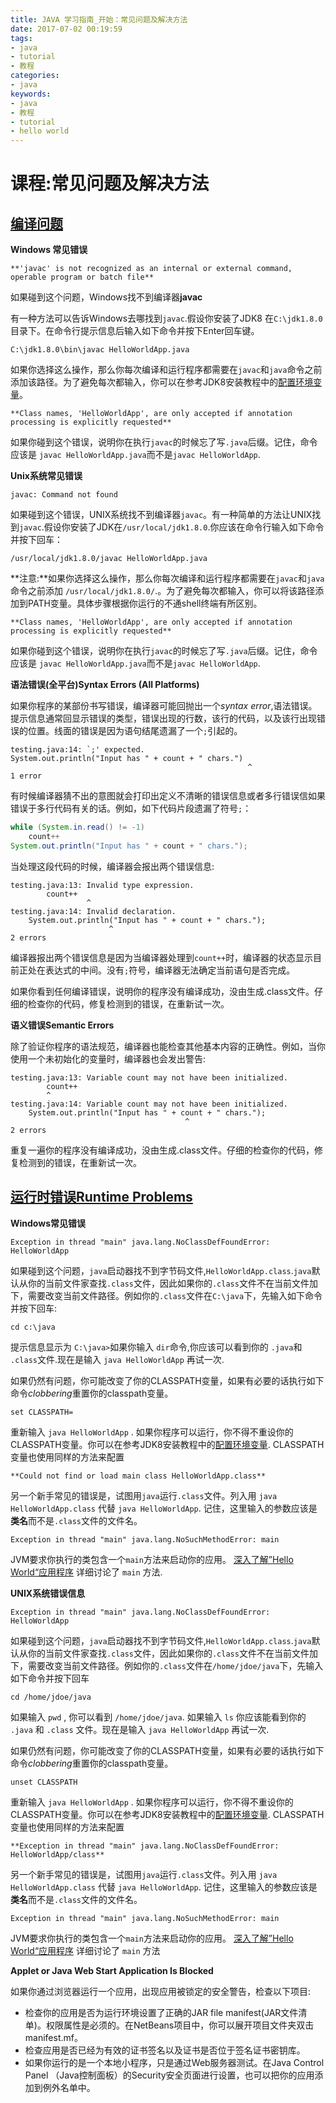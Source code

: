 ```yaml
---
title: JAVA 学习指南_开始：常见问题及解决方法
date: 2017-07-02 00:19:59
tags: 
- java
- tutorial
- 教程
categories:
- java	
keywords:
- java
- 教程
- tutorial
- hello world
---
```


# 课程:常见问题及解决方法

## [编译问题]()

**Windows 常见错误** 

`**'javac' is not recognized as an internal or external command, operable program or batch file**`

如果碰到这个问题，Windows找不到编译器**javac**

有一种方法可以告诉Windows去哪找到`javac`.假设你安装了JDK8 在`C:\jdk1.8.0`目录下。在命令行提示信息后输入如下命令并按下Enter回车键。

```
C:\jdk1.8.0\bin\javac HelloWorldApp.java
```

如果你选择这么操作，那么你每次编译和运行程序都需要在`javac`和`java`命令之前添加该路径。为了避免每次都输入，你可以在参考JDK8安装教程中的[配置环境变量](https://docs.oracle.com/javase/8/docs/technotes/guides/install/windows_jdk_install.html#BABGDJFH)。

`**Class names, 'HelloWorldApp', are only accepted if annotation processing is explicitly requested**`

如果你碰到这个错误，说明你在执行`javac`的时候忘了写`.java`后缀。记住，命令应该是 `javac HelloWorldApp.java`而不是`javac HelloWorldApp`.
<!--more-->
**Unix系统常见错误**

`javac: Command not found`

如果碰到这个错误，UNIX系统找不到编译器`javac`。有一种简单的方法让UNIX找到`javac`.假设你安装了JDK在`/usr/local/jdk1.8.0`.你应该在命令行输入如下命令并按下回车：

```
/usr/local/jdk1.8.0/javac HelloWorldApp.java
```

**注意:**如果你选择这么操作，那么你每次编译和运行程序都需要在`javac`和`java`命令之前添加 `/usr/local/jdk1.8.0/`.。为了避免每次都输入，你可以将该路径添加到PATH变量。具体步骤根据你运行的不通shell终端有所区别。

`**Class names, 'HelloWorldApp', are only accepted if annotation processing is explicitly requested**`

如果你碰到这个错误，说明你在执行`javac`的时候忘了写`.java`后缀。记住，命令应该是 `javac HelloWorldApp.java`而不是`javac HelloWorldApp`.

**语法错误(全平台)Syntax Errors (All Platforms)**

如果你程序的某部份书写错误，编译器可能回抛出一个*syntax error*,语法错误。提示信息通常回显示错误的类型，错误出现的行数，该行的代码，以及该行出现错误的位置。线面的错误是因为语句结尾遗漏了一个`;`引起的。

```
testing.java:14: `;' expected.
System.out.println("Input has " + count + " chars.")
                                                     ^
1 error
```

有时候编译器猜不出的意图就会打印出定义不清晰的错误信息或者多行错误信如果错误于多行代码有关的话。例如，如下代码片段遗漏了符号`;`：

```java
while (System.in.read() != -1)
    count++
System.out.println("Input has " + count + " chars."); 
```

当处理这段代码的时候，编译器会报出两个错误信息:

```
testing.java:13: Invalid type expression.
        count++
                 ^
testing.java:14: Invalid declaration.
    System.out.println("Input has " + count + " chars.");
                      ^
2 errors
```

编译器报出两个错误信息是因为当编译器处理到`count++`时，编译器的状态显示目前正处在表达式的中间。没有`;`符号，编译器无法确定当前语句是否完成。

如果你看到任何编译错误，说明你的程序没有编译成功，没由生成.class文件。仔细的检查你的代码，修复检测到的错误，在重新试一次。

**语义错误Semantic Errors**

除了验证你程序的语法规范，编译器也能检查其他基本内容的正确性。例如，当你使用一个未初始化的变量时，编译器也会发出警告:

```
testing.java:13: Variable count may not have been initialized.
        count++
        ^
testing.java:14: Variable count may not have been initialized.
    System.out.println("Input has " + count + " chars.");
                                       ^
2 errors
```

重复一遍你的程序没有编译成功，没由生成.class文件。仔细的检查你的代码，修复检测到的错误，在重新试一次。

## [运行时错误Runtime Problems]()

**Windows常见错误**

`Exception in thread "main" java.lang.NoClassDefFoundError: HelloWorldApp`

如果碰到这个问题，`java`启动器找不到字节码文件,`HelloWorldApp.class`.`java`默认从你的当前文件家查找`.class`文件，因此如果你的`.class`文件不在当前文件加下，需要改变当前文件路径。例如你的`.class`文件在`C:\java`下，先输入如下命令并按下回车:

```shell
cd c:\java
```

提示信息显示为 `C:\java>`如果你输入 `dir`命令,你应该可以看到你的 `.java`和 `.class`文件.现在是输入 `java HelloWorldApp` 再试一次.

如果仍然有问题，你可能改变了你的CLASSPATH变量，如果有必要的话执行如下命令*clobbering*重置你的classpath变量。

```shell
set CLASSPATH=
```



重新输入 `java HelloWorldApp` . 如果你程序可以运行，你不得不重设你的CLASSPATH变量。你可以在参考JDK8安装教程中的[配置环境变量](https://docs.oracle.com/javase/8/docs/technotes/guides/install/windows_jdk_install.html#BABGDJFH).  CLASSPATH 变量也使用同样的方法来配置

`**Could not find or load main class HelloWorldApp.class**`

另一个新手常见的错误是，试图用`java`运行`.class`文件。列入用 `java HelloWorldApp.class` 代替 `java HelloWorldApp`. 记住，这里输入的参数应该是**类名**而不是`.class`文件的文件名。

`Exception in thread "main" java.lang.NoSuchMethodError: main`

JVM要求你执行的类包含一个`main`方法来启动你的应用。 [深入了解”Hello World“应用程序](http://docs.oracle.com/javase/tutorial/getStarted/application/index.html) 详细讨论了 `main` 方法.

**UNIX系统错误信息**

`Exception in thread "main" java.lang.NoClassDefFoundError: HelloWorldApp`

如果碰到这个问题，`java`启动器找不到字节码文件,`HelloWorldApp.class`.`java`默认从你的当前文件家查找`.class`文件，因此如果你的`.class`文件不在当前文件加下，需要改变当前文件路径。例如你的`.class`文件在`/home/jdoe/java`下，先输入如下命令并按下回车

```
cd /home/jdoe/java

```

如果输入 `pwd` , 你可以看到 `/home/jdoe/java`. 如果输入 `ls` 你应该能看到你的 `.java` 和 `.class` 文件。现在是输入 `java HelloWorldApp` 再试一次.

如果仍然有问题，你可能改变了你的CLASSPATH变量，如果有必要的话执行如下命令*clobbering*重置你的classpath变量。

```shell
unset CLASSPATH
```

重新输入 `java HelloWorldApp` . 如果你程序可以运行，你不得不重设你的CLASSPATH变量。你可以在参考JDK8安装教程中的[配置环境变量](https://docs.oracle.com/javase/8/docs/technotes/guides/install/windows_jdk_install.html#BABGDJFH).  CLASSPATH 变量也使用同样的方法来配置

`**Exception in thread "main" java.lang.NoClassDefFoundError: HelloWorldApp/class**`

另一个新手常见的错误是，试图用`java`运行`.class`文件。列入用 `java HelloWorldApp.class` 代替 `java HelloWorldApp`. 记住，这里输入的参数应该是**类名**而不是`.class`文件的文件名。

`Exception in thread "main" java.lang.NoSuchMethodError: main`

JVM要求你执行的类包含一个`main`方法来启动你的应用。 [深入了解”Hello World“应用程序](http://docs.oracle.com/javase/tutorial/getStarted/application/index.html) 详细讨论了 `main` 方法

**Applet or Java Web Start Application Is Blocked**

如果你通过浏览器运行一个应用，出现应用被锁定的安全警告，检查以下项目:

* 检查你的应用是否为运行环境设置了正确的JAR file manifest(JAR文件清单)。权限属性是必须的。在NetBeans项目中，你可以展开项目文件夹双击manifest.mf。
* 检查应用是否已经为有效的证书签名以及证书是否位于签名证书密钥库。
* 如果你运行的是一个本地小程序，只是通过Web服务器测试。在Java Control Panel （Java控制面板）的Security安全页面进行设置，也可以把你的应用添加到例外名单中。